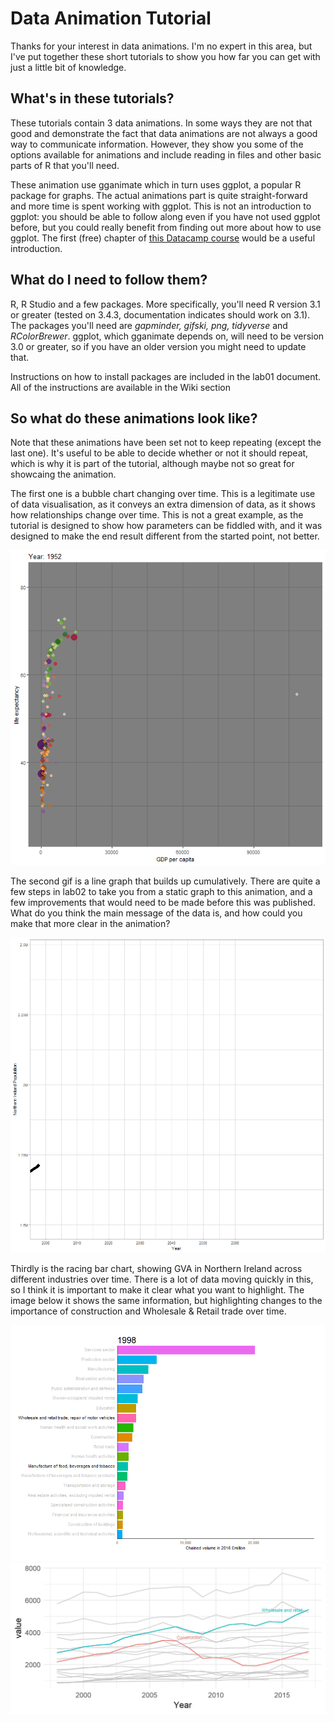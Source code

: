 # Data Animation Tutorial
Thanks for your interest in data animations. I'm no expert in this area, but I've put together these short tutorials to show you how far you can get with just a little bit of knowledge. 
## What's in these tutorials?
These tutorials contain 3 data animations. In some ways they are not that good and demonstrate the fact that data animations are not always a good way to communicate information. However, they show you some of the options available for animations and include reading in files and other basic parts of R that you'll need.

These animation use gganimate which in turn uses ggplot, a popular R package for graphs. The actual animations part is quite straight-forward and more time is spent working with ggplot. This is not an introduction to ggplot: you should be able to follow along even if you have not used ggplot before, but you could really benefit from finding out more about how to use ggplot. The first (free) chapter of [this Datacamp course](https://www.datacamp.com/courses/data-visualization-with-ggplot2-1) would be a useful introduction.
## What do I need to follow them?
R, R Studio and a few packages. More specifically, you'll need R version 3.1 or greater (tested on 3.4.3, documentation indicates should work on 3.1). The packages you'll need are *gapminder, gifski, png, tidyverse* and *RColorBrewer*. ggplot, which gganimate depends on, will need to be version 3.0 or greater, so if you have an older version you might need to update that.

Instructions on how to install packages are included in the lab01 document. All of the instructions are available in the Wiki section

## So what do these animations look like?

Note that these animations have been set not to keep repeating (except the last one). It's useful to be able to decide whether or not it should repeat, which is why it is part of the tutorial, although maybe not so great for showcaing the animation.

The first one is a bubble chart changing over time. This is a legitimate use of data visualisation, as it conveys an extra dimension of data, as it shows how relationships change over time. This is not a great example, as the tutorial is designed to show how parameters can be fiddled with, and it was designed to make the end result different from the started point, not better.

![alt_text](https://github.com/deangordon/dataAnimationTutorial/blob/master/gapMinder.gif "Gapminder")

The second gif is a line graph that builds up cumulatively. There are quite a few steps in lab02 to take you from a static graph to this animation, and a few improvements that would need to be made before this was published. What do you think the main message of the data is, and how could you make that more clear in the animation? 

![alt_text](https://github.com/deangordon/dataAnimationTutorial/blob/master/popProjections.gif "Population hose")

Thirdly is the racing bar chart, showing GVA in Northern Ireland across different industries over time. There is a lot of data moving quickly in this, so I think it is important to make it clear what you want to highlight. The image below it shows the same information, but highlighting changes to the importance of construction and Wholesale & Retail trade over time. 

![alt text](https://github.com/deangordon/dataAnimationTutorial/blob/master/gva.gif "Gross Value Added")
![alt text](https://github.com/deangordon/dataAnimationTutorial/blob/master/betterTrendComparison.jpg "Static GVA")
